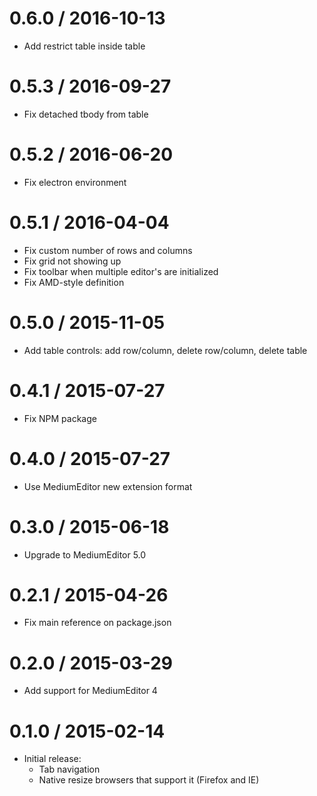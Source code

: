 
0.6.0 / 2016-10-13
==================
* Add restrict table inside table

0.5.3 / 2016-09-27
==================
* Fix detached tbody from table

0.5.2 / 2016-06-20
==================
* Fix electron environment

0.5.1 / 2016-04-04
==================

* Fix custom number of rows and columns
* Fix grid not showing up
* Fix toolbar when multiple editor's are initialized
* Fix AMD-style definition

0.5.0 / 2015-11-05
==================

* Add table controls: add row/column, delete row/column, delete table


0.4.1 / 2015-07-27
==================

* Fix NPM package


0.4.0 / 2015-07-27
==================

* Use MediumEditor new extension format


0.3.0 / 2015-06-18
==================

* Upgrade to MediumEditor 5.0


0.2.1 / 2015-04-26
==================

* Fix main reference on package.json


0.2.0 / 2015-03-29
==================

* Add support for MediumEditor 4


0.1.0 / 2015-02-14
==================

* Initial release:
  * Tab navigation
  * Native resize browsers that support it (Firefox and IE)
